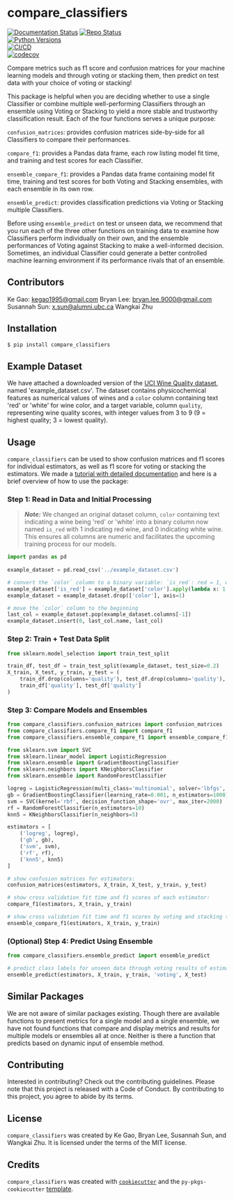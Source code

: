 # compare_classifiers 
[![Documentation Status](https://readthedocs.org/projects/compare-classifiers-524/badge/?version=latest)](https://compare-classifiers-524.readthedocs.io/en/latest/?badge=latest)
[![Repo Status](https://img.shields.io/badge/repo%20status-Active-brightgreen)](https://github.com/UBC-MDS/compare_classifiers)  
[![Python Versions](https://img.shields.io/badge/python-3.11%20%7C%203.12%20%7C%203.13-blue)](https://www.python.org/downloads/)  
[![CI/CD](https://github.com/UBC-MDS/compare_classifiers/actions/workflows/ci-cd.yml/badge.svg)](https://github.com/UBC-MDS/compare_classifiers/actions)  
[![codecov](https://codecov.io/gh/UBC-MDS/compare_classifiers/graph/badge.svg?token=Divjf41jU3)](https://codecov.io/gh/UBC-MDS/compare_classifiers)

Compare metrics such as f1 score and confusion matrices for your machine learning models and through voting or stacking them, then predict on test data with your choice of voting or stacking!

This package is helpful when you are deciding whether to use a single Classifier or combine multiple well-performing Classifiers through an ensemble using Voting or Stacking to yield a more stable and trustworthy classification result. Each of the four functions serves a unique purpose:

`confusion_matrices`: provides confusion matrices side-by-side for all Classifiers to compare their performances.

`compare_f1`: provides a Pandas data frame, each row listing model fit time, and training and test scores for each Classifier.

`ensemble_compare_f1`: provides a Pandas data frame containing model fit time, training and test scores for both Voting and Stacking ensembles, with each ensemble in its own row.

`ensemble_predict`: provides classification predictions via Voting or Stacking multiple Classifiers.

Before using `ensemble_predict` on test or unseen data, we recommend that you run each of the three other functions on training data to examine how Classifiers perform individually on their own, and the ensemble performances of Voting against Stacking to make a well-informed decision. Sometimes, an individual Classifier could generate a better controlled machine learning environment if its performance rivals that of an ensemble.

## Contributors

Ke Gao: kegao1995@gmail.com
Bryan Lee: bryan.lee.9000@gmail.com
Susannah Sun: x.sun@alumni.ubc.ca
Wangkai Zhu

## Installation

```bash
$ pip install compare_classifiers
```

## Example Dataset

We have attached a downloaded version of the [UCI Wine Quality dataset](https://archive.ics.uci.edu/dataset/186/wine+quality), named 'example_dataset.csv'. The dataset contains physicochemical features as numerical values of wines and a `color` column containing text 'red' or 'white' for wine color, and a target variable, column `quality`, representing wine quality scores, with integer values from 3 to 9 (9 = highest quality; 3 = lowest quality).

## Usage

`compare_classifiers` can be used to show confusion matrices and f1 scores for individual estimators, as well as f1 score for voting or stacking the estimators. We made a [tutorial with detailed documentation](https://compare-classifiers-524.readthedocs.io/en/latest/example.html) and here is a brief overview of how to use the package:

### Step 1: Read in Data and Initial Processing

> _**Note:**_ We changed an original dataset column, `color` containing text indicating a wine being 'red' or 'white' into a binary column now named `is_red` with 1 indicating red wine, and 0 indicating white wine. This ensures all columns are numeric and facilitates the upcoming training process for our models.

```python
import pandas as pd
  
example_dataset = pd.read_csv('../example_dataset.csv')

# convert the `color` column to a binary variable: `is_red`: red = 1, white = 0, and drop the original `color` column
example_dataset['is_red'] = example_dataset['color'].apply(lambda x: 1 if x == 'red' else 0)
example_dataset = example_dataset.drop(['color'], axis=1)

# move the `color` column to the beginning
last_col = example_dataset.pop(example_dataset.columns[-1])
example_dataset.insert(0, last_col.name, last_col)
```

### Step 2: Train + Test Data Split

```python
from sklearn.model_selection import train_test_split

train_df, test_df = train_test_split(example_dataset, test_size=0.2)
X_train, X_test, y_train, y_test = (
    train_df.drop(columns='quality'), test_df.drop(columns='quality'),
    train_df['quality'], test_df['quality']
)
```

### Step 3: Compare Models and Ensembles

```python
from compare_classifiers.confusion_matrices import confusion_matrices
from compare_classifiers.compare_f1 import compare_f1
from compare_classifiers.ensemble_compare_f1 import ensemble_compare_f1

from sklearn.svm import SVC
from sklearn.linear_model import LogisticRegression
from sklearn.ensemble import GradientBoostingClassifier
from sklearn.neighbors import KNeighborsClassifier
from sklearn.ensemble import RandomForestClassifier

logreg = LogisticRegression(multi_class='multinomial', solver='lbfgs', C=92)
gb = GradientBoostingClassifier(learning_rate=0.001, n_estimators=1000)
svm = SVC(kernel='rbf', decision_function_shape='ovr', max_iter=2000)
rf = RandomForestClassifier(n_estimators=10)
knn5 = KNeighborsClassifier(n_neighbors=5)

estimators = [
    ('logreg', logreg),
    ('gb', gb),
    ('svm', svm),
    ('rf', rf),
    ('knn5', knn5)
]

# show confusion matrices for estimators:
confusion_matrices(estimators, X_train, X_test, y_train, y_test)

# show cross validation fit time and f1 scores of each estimator:
compare_f1(estimators, X_train, y_train) 

# show cross validation fit time and f1 scores by voting and stacking the estimators:
ensemble_compare_f1(estimators, X_train, y_train) 
```

### (Optional) Step 4: Predict Using Ensemble

```python
from compare_classifiers.ensemble_predict import ensemble_predict

# predict class labels for unseen data through voting results of estimators:
ensemble_predict(estimators, X_train, y_train, 'voting', X_test) 
```

## Similar Packages

We are not aware of similar packages existing. Though there are available functions to present metrics for a single model and a single ensemble, we have not found functions that compare and display metrics and results for multiple models or ensembles all at once. Neither is there a function that predicts based on dynamic input of ensemble method.

## Contributing

Interested in contributing? Check out the contributing guidelines. Please note that this project is released with a Code of Conduct. By contributing to this project, you agree to abide by its terms.

## License

`compare_classifiers` was created by Ke Gao, Bryan Lee, Susannah Sun, and Wangkai Zhu. It is licensed under the terms of the MIT license.

## Credits

`compare_classifiers` was created with [`cookiecutter`](https://cookiecutter.readthedocs.io/en/latest/) and the `py-pkgs-cookiecutter` [template](https://github.com/py-pkgs/py-pkgs-cookiecutter).
